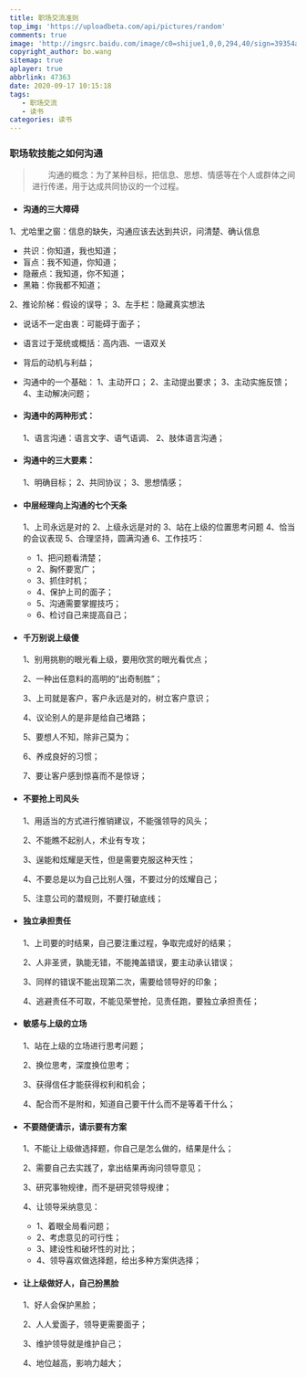 ```yaml
---
title: 职场交流准则
top_img: 'https://uploadbeta.com/api/pictures/random'
comments: true
image: 'http://imgsrc.baidu.com/image/c0=shijue1,0,0,294,40/sign=39354a143e9b033b3885f4997da75ca6/5ab5c9ea15ce36d33826d42030f33a87e950b184.jpg'
copyright_author: bo.wang
sitemap: true
aplayer: true
abbrlink: 47363
date: 2020-09-17 10:15:18
tags:
   - 职场交流
   - 读书
categories: 读书
---
```



### 职场软技能之如何沟通
>&emsp;&emsp;沟通的概念：为了某种目标，把信息、思想、情感等在个人或群体之间进行传递，用于达成共同协议的一个过程。

- #### 沟通的三大障碍
1、尤哈里之窗：信息的缺失，沟通应该去达到共识，问清楚、确认信息
   - 共识：你知道，我也知道；
   - 盲点：我不知道，你知道；
   - 隐蔽点：我知道，你不知道；
   - 黑箱：你我都不知道；
   
 2、推论阶梯：假设的误导；
 3、左手栏：隐藏真实想法

   - 说话不一定由衷：可能碍于面子；
   - 语言过于笼统或概括：高内涵、一语双关
   - 背后的动机与利益；
   - 沟通中的一个基础：
    1、主动开口；
    2、主动提出要求；
    3、主动实施反馈；
    4、主动解决问题；

- #### 沟通中的两种形式：

    1、语言沟通：语言文字、语气语调、
    2、肢体语言沟通；

- #### 沟通中的三大要素：

    1、明确目标；
    2、共同协议；
    3、思想情感；

- #### 中层经理向上沟通的七个天条
    
    1、上司永远是对的
    2、上级永远是对的
    3、站在上级的位置思考问题
    4、恰当的会议表现
    5、合理坚持，圆满沟通
    6、工作技巧：
   -  1、把问题看清楚；
   -  2、胸怀要宽广；
   -  3、抓住时机；
   -  4、保护上司的面子；
   -  5、沟通需要掌握技巧；
   -  6、检讨自己来提高自己；

- #### 千万别说上级傻

    1、别用挑剔的眼光看上级，要用欣赏的眼光看优点；
    
    2、一种出任意料的高明的“出奇制胜”；
    
    3、上司就是客户，客户永远是对的，树立客户意识；
    
    4、议论别人的是非是给自己堵路；
    
    5、要想人不知，除非己莫为；
    
    6、养成良好的习惯；
    
    7、要让客户感到惊喜而不是惊讶；

- #### 不要抢上司风头

    1、用适当的方式进行推销建议，不能强领导的风头；
    
    2、不能瞧不起别人，术业有专攻；
    
    3、逞能和炫耀是天性，但是需要克服这种天性；
    
    4、不要总是以为自己比别人强，不要过分的炫耀自己；
    
    5、注意公司的潜规则，不要打破底线；

- #### 独立承担责任

    1、上司要的时结果，自己要注重过程，争取完成好的结果；
    
    2、人非圣贤，孰能无错，不能掩盖错误，要主动承认错误；
    
    3、同样的错误不能出现第二次，需要给领导好的印象；
    
    4、逃避责任不可取，不能见荣誉抢，见责任跑，要独立承担责任；

- #### 敏感与上级的立场

    1、站在上级的立场进行思考问题；
    
    2、换位思考，深度换位思考；
    
    3、获得信任才能获得权利和机会；
    
    4、配合而不是附和，知道自己要干什么而不是等着干什么；

- #### 不要随便请示，请示要有方案

    1、不能让上级做选择题，你自己是怎么做的，结果是什么；
    
    2、需要自己去实践了，拿出结果再询问领导意见；
    
    3、研究事物规律，而不是研究领导规律；
    
    4、让领导采纳意见：

    - 1、着眼全局看问题；
    - 2、考虑意见的可行性；
    - 3、建设性和破坏性的对比；
    - 4、领导喜欢做选择题，给出多种方案供选择；
        
- #### 让上级做好人，自己扮黑脸

    1、好人会保护黑脸；
    
    2、人人爱面子，领导更需要面子；
    
    3、维护领导就是维护自己；
    
    4、地位越高，影响力越大；

